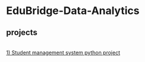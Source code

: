  # EduBridge-Data-Analytics
<html>
  <head>
     <h2>projects</h2>
  </head>
  <body>
    <a href="https://github.com/Prasannaec26/EduBridge-Data-Analytics/blob/main/Projects/Student%20management%20system%20python%20project.ipynb"> <br />1) Student management system python project </a>
  </body>
</html>
    
